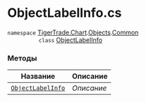 
# ObjectLabelInfo.cs
`namespace` [TigerTrade.Chart](../../../../TigerTrade.Chart.md).[Objects](../../../../TigerTrade.Chart/Objects.md).[Common](../../../../TigerTrade.Chart/Objects/Common.md)  
&nbsp;&nbsp;&nbsp;&nbsp;&nbsp;&nbsp;&nbsp;&nbsp;&nbsp;&nbsp;&nbsp;&nbsp;&nbsp;&nbsp;&nbsp;&nbsp;&nbsp;&nbsp;`class` [ObjectLabelInfo](../ObjectLabelInfo.cs.md)

### Методы
| Название | Описание |
| --- | --- |
| [`ObjectLabelInfo`](./Методы/ObjectLabelInfo.md) | *Описание* |
